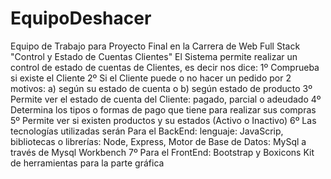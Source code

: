 # EquipoDeshacer
Equipo de Trabajo para Proyecto Final en la Carrera de Web Full Stack "Control y Estado de Cuentas Clientes"
El Sistema permite realizar un control de estado de cuentas de Clientes, es decir nos dice:
1º Comprueba si existe el Cliente
2º Si el Cliente puede o no hacer un pedido por 2 motivos: a) según su estado de cuenta o b) según estado de producto
3º Permite ver el estado de cuenta del Cliente: pagado, parcial o adeudado
4º Determina los tipos o formas de pago que tiene para realizar sus compras
5º Permite ver si existen productos y su estados (Activo o Inactivo)
6º Las tecnologías utilizadas serán Para el BackEnd: lenguaje: JavaScrip, bibliotecas o librerías: Node, Express, Motor de Base de Datos: MySql a través de Mysql Workbench
7º Para el FrontEnd: Bootstrap y Boxicons Kit de herramientas para la parte gráfica
